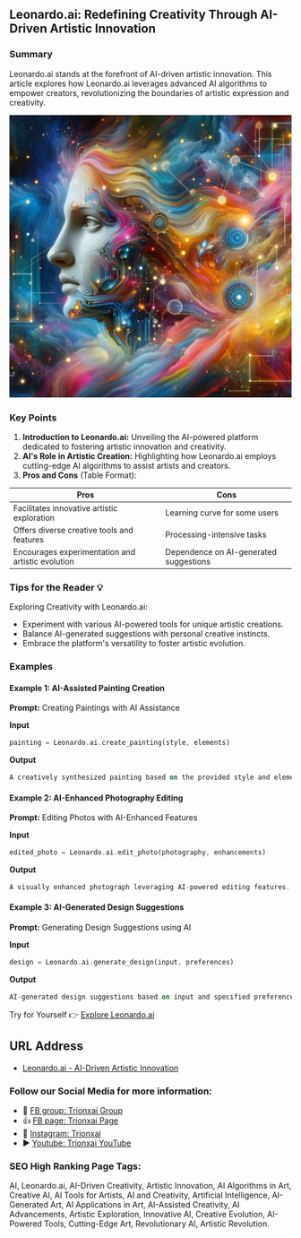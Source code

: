 ## Leonardo.ai: Redefining Creativity Through AI-Driven Artistic Innovation

### Summary
Leonardo.ai stands at the forefront of AI-driven artistic innovation. This article explores how Leonardo.ai leverages advanced AI algorithms to empower creators, revolutionizing the boundaries of artistic expression and creativity.

<img src="leonardo-ai.webp" alt="leonardo-ai">

### Key Points

1. **Introduction to Leonardo.ai:** Unveiling the AI-powered platform dedicated to fostering artistic innovation and creativity.
2. **AI's Role in Artistic Creation:** Highlighting how Leonardo.ai employs cutting-edge AI algorithms to assist artists and creators.
3. **Pros and Cons** (Table Format):

| Pros                                 | Cons                                |
|--------------------------------------|-------------------------------------|
| Facilitates innovative artistic exploration | Learning curve for some users     |
| Offers diverse creative tools and features | Processing-intensive tasks         |
| Encourages experimentation and artistic evolution| Dependence on AI-generated suggestions|

### Tips for the Reader 💡
Exploring Creativity with Leonardo.ai:
- Experiment with various AI-powered tools for unique artistic creations.
- Balance AI-generated suggestions with personal creative instincts.
- Embrace the platform's versatility to foster artistic evolution.

### Examples

#### Example 1: AI-Assisted Painting Creation
**Prompt:** Creating Paintings with AI Assistance

**Input**
```dart
painting = Leonardo.ai.create_painting(style, elements)
```

**Output**
```dart
A creatively synthesized painting based on the provided style and elements.
```

#### Example 2: AI-Enhanced Photography Editing
**Prompt:** Editing Photos with AI-Enhanced Features

**Input**
```dart
edited_photo = Leonardo.ai.edit_photo(photography, enhancements)
```

**Output**
```dart
A visually enhanced photograph leveraging AI-powered editing features.
```

#### Example 3: AI-Generated Design Suggestions
**Prompt:** Generating Design Suggestions using AI

**Input**
```dart
design = Leonardo.ai.generate_design(input, preferences)
```

**Output**
```dart
AI-generated design suggestions based on input and specified preferences.
```

Try for Yourself 👉 <a href="https://leonardo.ai" target="_blank">Explore Leonardo.ai</a>

## URL Address
- <a href="https://leonardo.ai" target="_blank">Leonardo.ai - AI-Driven Artistic Innovation</a>

### Follow our Social Media for more information:
- 📘 <a href="https://www.facebook.com/groups/trionxai" target="_blank">FB group: Trionxai Group</a>
- 👍 <a href="https://www.facebook.com/ai.trionxai" target="_blank">FB page: Trionxai Page</a>
- 📸 <a href="https://www.instagram.com/trionxai/" target="_blank">Instagram: Trionxai</a>
- ▶️ <a href="https://www.youtube.com/@robotdocs/" target="_blank">Youtube: Trionxai YouTube</a>

### SEO High Ranking Page Tags:
AI, Leonardo.ai, AI-Driven Creativity, Artistic Innovation, AI Algorithms in Art, Creative AI, AI Tools for Artists, AI and Creativity, Artificial Intelligence, AI-Generated Art, AI Applications in Art, AI-Assisted Creativity, AI Advancements, Artistic Exploration, Innovative AI, Creative Evolution, AI-Powered Tools, Cutting-Edge Art, Revolutionary AI, Artistic Revolution.